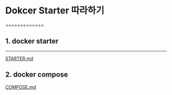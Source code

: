 # Dokcer Starter 따라하기
=============

## 1. docker starter 
-------------
[STARTER.md](https://github.com/nationminu/docker-starter/blob/master/STARTER.md)


## 2. docker compose
[COMPOSE.md](https://github.com/nationminu/docker-starter/blob/master/COMPOSE.md)
